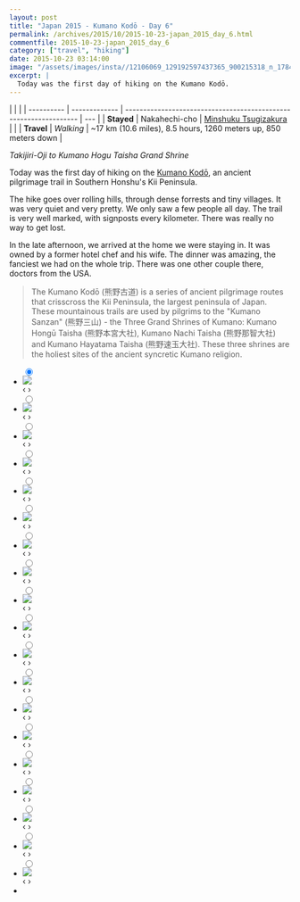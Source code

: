 ```yaml
---
layout: post
title: "Japan 2015 - Kumano Kodō - Day 6"
permalink: /archives/2015/10/2015-10-23-japan_2015_day_6.html
commentfile: 2015-10-23-japan_2015_day_6
category: ["travel", "hiking"]
date: 2015-10-23 03:14:00
image: "/assets/images/insta//12106069_129192597437365_900215318_n_17844914836047535.jpg"
excerpt: |
  Today was the first day of hiking on the Kumano Kodō.
---
```


|            |               |
| ---------- | ------------- | ----------------------------------------------------------------- | --- |
| **Stayed** | Nakahechi-cho | [Minshuku Tsugizakura](https://maps.app.goo.gl/sS7sHfaWfi41iJgk9) |     |
| **Travel** | _Walking_     | ~17 km (10.6 miles), 8.5 hours, 1260 meters up, 850 meters down   |

_Takijiri-Oji to Kumano Hogu Taisha Grand Shrine_

Today was the first day of hiking on the [Kumano Kodō](https://en.wikipedia.org/wiki/Kumano_Kod%C5%8D), an ancient pilgrimage trail in Southern Honshu's Kii Peninsula.

The hike goes over rolling hills, through dense forrests and tiny villages. It was very quiet and very pretty. We only saw a few people all day. The trail is very well marked, with signposts every kilometer. There was really no way to get lost.

In the late afternoon, we arrived at the home we were staying in. It was owned by a former hotel chef and his wife. The dinner was amazing, the fanciest we had on the whole trip. There was one other couple there, doctors from the USA.

> The Kumano Kodō (熊野古道) is a series of ancient pilgrimage routes that crisscross the Kii Peninsula, the largest peninsula of Japan. These mountainous trails are used by pilgrims to the "Kumano Sanzan" (熊野三山) - the Three Grand Shrines of Kumano: Kumano Hongū Taisha (熊野本宮大社), Kumano Nachi Taisha (熊野那智大社) and Kumano Hayatama Taisha (熊野速玉大社). These three shrines are the holiest sites of the ancient syncretic Kumano religion.

<ul class="slides">
    <input type="radio" name="radio-btn" id="img-1" checked="checked" />
    <li class="slide-container">
        <div class="slide">
          <a href="/assets/images/insta/DSC00971.JPG"><img src="/assets/images/insta/DSC00971.JPG" /></a>
        </div>
        <div class="nav">
             <label for="img-19" class="prev">&#x2039;</label>
             <label for="img-2" class="next">&#x203a;</label>
         </div>
    </li>    <input type="radio" name="radio-btn" id="img-2"  />
    <li class="slide-container">
        <div class="slide">
          <a href="/assets/images/insta/DSC00926.JPG"><img src="/assets/images/insta/DSC00926.JPG" /></a>
        </div>
        <div class="nav">
             <label for="img-1" class="prev">&#x2039;</label>
             <label for="img-3" class="next">&#x203a;</label>
         </div>
    </li>    <input type="radio" name="radio-btn" id="img-3"  />
    <li class="slide-container">
        <div class="slide">
          <a href="/assets/images/insta/DSC00907.JPG"><img src="/assets/images/insta/DSC00907.JPG" /></a>
        </div>
        <div class="nav">
             <label for="img-2" class="prev">&#x2039;</label>
             <label for="img-4" class="next">&#x203a;</label>
         </div>
    </li>    <input type="radio" name="radio-btn" id="img-4"  />
    <li class="slide-container">
        <div class="slide">
          <a href="/assets/images/insta/DSC00935.JPG"><img src="/assets/images/insta/DSC00935.JPG" /></a>
        </div>
        <div class="nav">
             <label for="img-3" class="prev">&#x2039;</label>
             <label for="img-5" class="next">&#x203a;</label>
         </div>
    </li>    <input type="radio" name="radio-btn" id="img-5"  />
    <li class="slide-container">
        <div class="slide">
          <a href="/assets/images/insta/DSC00929.JPG"><img src="/assets/images/insta/DSC00929.JPG" /></a>
        </div>
        <div class="nav">
             <label for="img-4" class="prev">&#x2039;</label>
             <label for="img-6" class="next">&#x203a;</label>
         </div>
    </li>    <input type="radio" name="radio-btn" id="img-6"  />
    <li class="slide-container">
        <div class="slide">
          <a href="/assets/images/insta/DSC00936.JPG"><img src="/assets/images/insta/DSC00936.JPG" /></a>
        </div>
        <div class="nav">
             <label for="img-5" class="prev">&#x2039;</label>
             <label for="img-7" class="next">&#x203a;</label>
         </div>
    </li>    <input type="radio" name="radio-btn" id="img-7"  />
    <li class="slide-container">
        <div class="slide">
          <a href="/assets/images/insta/DSC00962.JPG"><img src="/assets/images/insta/DSC00962.JPG" /></a>
        </div>
        <div class="nav">
             <label for="img-6" class="prev">&#x2039;</label>
             <label for="img-8" class="next">&#x203a;</label>
         </div>
    </li>    <input type="radio" name="radio-btn" id="img-8"  />
    <li class="slide-container">
        <div class="slide">
          <a href="/assets/images/insta/kumano-kodo.jpg"><img src="/assets/images/insta/kumano-kodo.jpg" /></a>
        </div>
        <div class="nav">
             <label for="img-7" class="prev">&#x2039;</label>
             <label for="img-9" class="next">&#x203a;</label>
         </div>
    </li>    <input type="radio" name="radio-btn" id="img-9"  />
    <li class="slide-container">
        <div class="slide">
          <a href="/assets/images/insta/kumano-kodo-trees.jpg"><img src="/assets/images/insta/kumano-kodo-trees.jpg" /></a>
        </div>
        <div class="nav">
             <label for="img-8" class="prev">&#x2039;</label>
             <label for="img-10" class="next">&#x203a;</label>
         </div>
    </li>    <input type="radio" name="radio-btn" id="img-10"  />
    <li class="slide-container">
        <div class="slide">
          <a href="/assets/images/insta/kumano-kodo-boys-tired.jpg"><img src="/assets/images/insta/kumano-kodo-boys-tired.jpg" /></a>
        </div>
        <div class="nav">
             <label for="img-9" class="prev">&#x2039;</label>
             <label for="img-11" class="next">&#x203a;</label>
         </div>
    </li>    <input type="radio" name="radio-btn" id="img-11"  />
    <li class="slide-container">
        <div class="slide">
          <a href="/assets/images/insta/DSC00953.JPG"><img src="/assets/images/insta/DSC00953.JPG" /></a>
        </div>
        <div class="nav">
             <label for="img-10" class="prev">&#x2039;</label>
             <label for="img-12" class="next">&#x203a;</label>
         </div>
    </li>    <input type="radio" name="radio-btn" id="img-12"  />
    <li class="slide-container">
        <div class="slide">
          <a href="/assets/images/insta/DSC00942.JPG"><img src="/assets/images/insta/DSC00942.JPG" /></a>
        </div>
        <div class="nav">
             <label for="img-11" class="prev">&#x2039;</label>
             <label for="img-13" class="next">&#x203a;</label>
         </div>
    </li>    <input type="radio" name="radio-btn" id="img-13"  />
    <li class="slide-container">
        <div class="slide">
          <a href="/assets/images/insta/DSC00970.JPG"><img src="/assets/images/insta/DSC00970.JPG" /></a>
        </div>
        <div class="nav">
             <label for="img-12" class="prev">&#x2039;</label>
             <label for="img-14" class="next">&#x203a;</label>
         </div>
    </li>    <input type="radio" name="radio-btn" id="img-14"  />
    <li class="slide-container">
        <div class="slide">
          <a href="/assets/images/insta/DSC00903.JPG"><img src="/assets/images/insta/DSC00903.JPG" /></a>
        </div>
        <div class="nav">
             <label for="img-13" class="prev">&#x2039;</label>
             <label for="img-15" class="next">&#x203a;</label>
         </div>
    </li>    <input type="radio" name="radio-btn" id="img-15"  />
    <li class="slide-container">
        <div class="slide">
          <a href="/assets/images/insta/DSC00853.JPG"><img src="/assets/images/insta/DSC00853.JPG" /></a>
        </div>
        <div class="nav">
             <label for="img-14" class="prev">&#x2039;</label>
             <label for="img-16" class="next">&#x203a;</label>
         </div>
    </li>    <input type="radio" name="radio-btn" id="img-16"  />
    <li class="slide-container">
        <div class="slide">
          <a href="/assets/images/insta/DSC00974.JPG"><img src="/assets/images/insta/DSC00974.JPG" /></a>
        </div>
        <div class="nav">
             <label for="img-15" class="prev">&#x2039;</label>
             <label for="img-17" class="next">&#x203a;</label>
         </div>
    </li>    <input type="radio" name="radio-btn" id="img-17"  />
    <li class="slide-container">
        <div class="slide">
          <a href="/assets/images/insta/DSC00858.JPG"><img src="/assets/images/insta/DSC00858.JPG" /></a>
        </div>
        <div class="nav">
             <label for="img-16" class="prev">&#x2039;</label>
             <label for="img-18" class="next">&#x203a;</label>
         </div>
    </li>    <input type="radio" name="radio-btn" id="img-18"  />
    <li class="slide-container">
        <div class="slide">
          <a href="/assets/images/insta/DSC00894.JPG"><img src="/assets/images/insta/DSC00894.JPG" /></a>
        </div>
        <div class="nav">
             <label for="img-17" class="prev">&#x2039;</label>
             <label for="img-19" class="next">&#x203a;</label>
         </div>
    </li>
    <input type="radio" name="radio-btn" id="img-19" />
    <li class="slide-container">
        <div class="slide">
          <a href="/assets/images/insta/DSC00956.JPG"><img src="/assets/images/insta/DSC00956.JPG" /></a>
        </div>
        <div class="nav">
             <label for="img-18" class="prev">&#x2039;</label>
             <label for="img-1" class="next">&#x203a;</label>
         </div>
    </li>
  <li class="nav-dots">
      <label for="img-1" class="nav-dot" id="img-dot-1"></label>      <label for="img-2" class="nav-dot" id="img-dot-2"></label>      <label for="img-3" class="nav-dot" id="img-dot-3"></label>      <label for="img-4" class="nav-dot" id="img-dot-4"></label>      <label for="img-5" class="nav-dot" id="img-dot-5"></label>      <label for="img-6" class="nav-dot" id="img-dot-6"></label>      <label for="img-7" class="nav-dot" id="img-dot-7"></label>      <label for="img-8" class="nav-dot" id="img-dot-8"></label>      <label for="img-9" class="nav-dot" id="img-dot-9"></label>      <label for="img-10" class="nav-dot" id="img-dot-10"></label>      <label for="img-11" class="nav-dot" id="img-dot-11"></label>      <label for="img-12" class="nav-dot" id="img-dot-12"></label>      <label for="img-13" class="nav-dot" id="img-dot-13"></label>      <label for="img-14" class="nav-dot" id="img-dot-14"></label>      <label for="img-15" class="nav-dot" id="img-dot-15"></label>      <label for="img-16" class="nav-dot" id="img-dot-16"></label>      <label for="img-17" class="nav-dot" id="img-dot-17"></label>      <label for="img-18" class="nav-dot" id="img-dot-18"></label>
      <label for="img-19" class="nav-dot" id="img-dot-19"></label>
  </li>
</ul>
